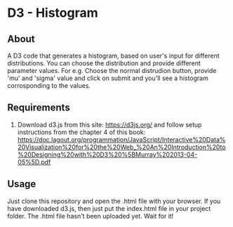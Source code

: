 # D3 - Histogram

## About
A D3 code that generates a histogram, based on user's input for different distributions. You can choose the distribution and provide different parameter values. For e.g. Choose the normal distrudion button, provide 'mu' and 'sigma' value and click on submit and you'll see a histogram corrosponding to the values.

## Requirements
1. Download d3.js from this site:
https://d3js.org/
and follow setup instructions from the chapter 4 of this book:
https://doc.lagout.org/programmation/JavaScript/Interactive%20Data%20Visualization%20for%20the%20Web_%20An%20Introduction%20to%20Designing%20with%20D3%20%5BMurray%202013-04-05%5D.pdf

## Usage
Just clone this repository and open the .html file with your browser. If you have downloaded d3.js, then just put the index.html file in your project folder. The .html file hasn't been uploaded yet. Wait for it! 
